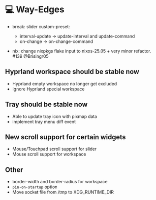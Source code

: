 # 💻 Way-Edges

- break: slider custom-preset:
  - interval-update -> update-interval and update-command
  - on-change -> on-change-command

- nix: change nixpkgs flake input to nixos-25.05 + very minor refactor. #139 @Brisingr05

## Hyprland workspace should be stable now

- Hyprland empty workspace no longer get excluded
- Ignore Hyprland special workspace

## Tray should be stable now

- Able to update tray icon with pixmap data
- implement tray menu diff event

## New scroll support for certain widgets

- Mouse/Touchpad scroll support for slider
- Mouse scroll support for workspace

## Other

- border-width and border-radius for workspace
- `pin-on-startup` option
- Move socket file from /tmp to XDG_RUNTIME_DIR
